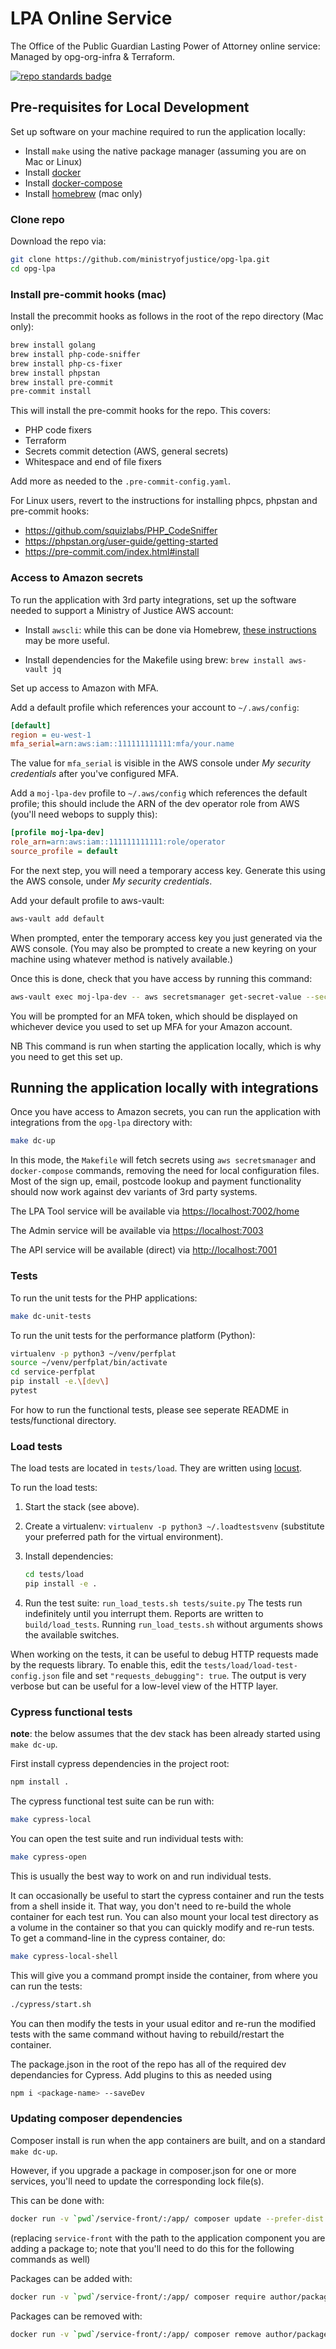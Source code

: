 # LPA Online Service

The Office of the Public Guardian Lasting Power of Attorney online service: Managed by opg-org-infra &amp; Terraform.

[![repo standards badge](https://img.shields.io/badge/dynamic/json?color=blue&style=for-the-badge&logo=github&label=MoJ%20Compliant&query=%24.data%5B%3F%28%40.name%20%3D%3D%20%22opg-lpa%22%29%5D.status&url=https%3A%2F%2Foperations-engineering-reports.cloud-platform.service.justice.gov.uk%2Fgithub_repositories)](https://operations-engineering-reports.cloud-platform.service.justice.gov.uk/github_repositories#opg-lpa "Link to report")

## Pre-requisites for Local Development

Set up software on your machine required to run the application locally:

* Install `make` using the native package manager (assuming you are on Mac or Linux)
* Install [docker](https://docs.docker.com/get-docker/)
* Install [docker-compose](https://docs.docker.com/compose/install/)
* Install [homebrew](https://docs.brew.sh/) (mac only)

### Clone repo

Download the repo via:

```bash
git clone https://github.com/ministryofjustice/opg-lpa.git
cd opg-lpa
```

### Install pre-commit hooks (mac)

Install the precommit hooks as follows in the root of the repo directory (Mac only):

```bash
brew install golang
brew install php-code-sniffer
brew install php-cs-fixer
brew install phpstan
brew install pre-commit
pre-commit install
```

This will install the pre-commit hooks for the repo. This covers:

* PHP code fixers
* Terraform
* Secrets commit detection (AWS, general secrets)
* Whitespace and end of file fixers

Add more as needed to the `.pre-commit-config.yaml`.

For Linux users, revert to the instructions for installing phpcs, phpstan and pre-commit hooks:

* <https://github.com/squizlabs/PHP_CodeSniffer>
* <https://phpstan.org/user-guide/getting-started>
* <https://pre-commit.com/index.html#install>

### Access to Amazon secrets

To run the application with 3rd party integrations, set up the software needed to support a Ministry of Justice AWS account:

* Install `awscli`: while this can be done via Homebrew, [these instructions](https://docs.aws.amazon.com/cli/latest/userguide/install-cliv2.html) may be more useful.

* Install dependencies for the Makefile using brew: `brew install aws-vault jq`

Set up access to Amazon with MFA.

Add a default profile which references your account to `~/.aws/config`:

```ini
[default]
region = eu-west-1
mfa_serial=arn:aws:iam::111111111111:mfa/your.name
```

The value for `mfa_serial` is visible in the AWS console under *My security credentials* after you've configured MFA.

Add a `moj-lpa-dev` profile to `~/.aws/config` which references the default profile; this should include the ARN of the dev operator role from AWS (you'll need webops to supply this):

```ini
[profile moj-lpa-dev]
role_arn=arn:aws:iam::111111111111:role/operator
source_profile = default
```

For the next step, you will need a temporary access key. Generate this using the AWS console, under *My security credentials*.

Add your default profile to aws-vault:

```bash
aws-vault add default
```

When prompted, enter the temporary access key you just generated via the AWS console. (You may also be prompted to create a new keyring on your machine using whatever method is natively available.)

Once this is done, check that you have access by running this command:

```bash
aws-vault exec moj-lpa-dev -- aws secretsmanager get-secret-value --secret-id development/opg_lpa_front_email_sendgrid_api_key
```

You will be prompted for an MFA token, which should be displayed on whichever device you used to set up MFA for your Amazon account.

NB This command is run when starting the application locally, which is why you need to get this set up.

## Running the application locally with integrations

Once you have access to Amazon secrets, you can run the application with integrations from the `opg-lpa` directory with:

```bash
make dc-up
```

In this mode, the `Makefile` will fetch secrets using `aws secretsmanager` and `docker-compose` commands, removing the need for local configuration files. Most of the sign up, email, postcode lookup and payment functionality should now work against dev variants of 3rd party systems.

The LPA Tool service will be available via <https://localhost:7002/home>

The Admin service will be available via <https://localhost:7003>

The API service will be available (direct) via <http://localhost:7001>

### Tests

To run the unit tests for the PHP applications:

```bash
make dc-unit-tests
```

To run the unit tests for the performance platform (Python):

```zsh
virtualenv -p python3 ~/venv/perfplat
source ~/venv/perfplat/bin/activate
cd service-perfplat
pip install -e.\[dev\]
pytest
```

For how to run the functional tests, please see seperate README in tests/functional directory.

### Load tests

The load tests are located in `tests/load`. They are written using [locust](https://locust.io/).

To run the load tests:

1. Start the stack (see above).
1. Create a virtualenv: `virtualenv -p python3 ~/.loadtestsvenv` (substitute your preferred
path for the virtual environment).
1. Install dependencies:

    ```bash
    cd tests/load
    pip install -e .
    ```

1. Run the test suite: `run_load_tests.sh tests/suite.py`
    The tests run indefinitely until you interrupt them. Reports are written to `build/load_tests`.
    Running `run_load_tests.sh` without arguments shows the available switches.

When working on the tests, it can be useful to debug HTTP requests made by the requests library.
To enable this, edit the `tests/load/load-test-config.json` file and set `"requests_debugging": true`.
The output is very verbose but can be useful for a low-level view of the HTTP layer.

### Cypress functional tests

**note**: the below assumes that the dev stack has been already started using `make dc-up`.

First install cypress dependencies in the project root:

```bash
npm install .
```

The cypress functional test suite can be run with:

```bash
make cypress-local
```

You can open the test suite and run individual tests with:

```bash
make cypress-open
```

This is usually the best way to work on and run individual tests.

It can occasionally be useful to start the cypress container and run the tests from
a shell inside it. That way, you don't need to re-build the whole container
for each test run. You can also mount your local test directory as a volume
in the container so that you can quickly modify and re-run tests. To get
a command-line in the cypress container, do:

```bash
make cypress-local-shell
```

This will give you a command prompt inside the container, from where you can
run the tests:

```bash
./cypress/start.sh
```

You can then modify the tests in your usual editor and re-run the modified tests
with the same command without having to rebuild/restart the container.

The package.json in the root of the repo has all of the required dev dependancies for Cypress. Add plugins to this as needed using

```bash
npm i <package-name> --saveDev
```

### Updating composer dependencies

Composer install is run when the app containers are built, and on a standard `make dc-up`.

However, if you upgrade a package in composer.json for one or more services, you'll need to update the corresponding lock file(s).

This can be done with:

```bash
docker run -v `pwd`/service-front/:/app/ composer update --prefer-dist --no-interaction --no-scripts --ignore-platform-reqs
```

(replacing `service-front` with the path to the application component you are adding a package to; note that you'll need to do this for the following commands as well)

Packages can be added with:

```bash
docker run -v `pwd`/service-front/:/app/ composer require author/package --prefer-dist --no-interaction --no-scripts --ignore-platform-reqs
```

Packages can be removed with:

```bash
docker run -v `pwd`/service-front/:/app/ composer remove author/package --prefer-dist --no-interaction --no-scripts --ignore-platform-reqs
```
